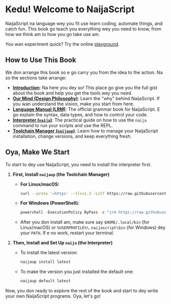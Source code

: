 # Kedu! Welcome to NaijaScript

NaijaScript na language wey you fit use learn coding, automate things, and catch fun. This book go teach you everything wey you need to know, from how we think am to how you go take use am.

You wan experiment quick? Try the online [playground](https://naijascript-playground.pages.dev).

## How to Use This Book

We don arrange this book so e go carry you from the idea to the action. Na so the sections take arrange:

- **[Introduction](INTRODUCTION.md)**: Na here you dey so! This place go give you the full gist about the book and help you get the tools wey you need.
- **[Our Mind (Design Philosophy)](DESIGN.md)**: Learn the "why" behind NaijaScript. If you wan understand the vision, make you start from here.
- **[Language Manual (LRM)](LRM.md)**: The official grammar book for NaijaScript. E go explain the syntax, data types, and how to control your code.
- **[Interpreter (`naija`)](naija.md)**: The practical guide on how to use the `naija` command to run your scripts and use the REPL.
- **[Toolchain Manager (`naijaup`)](naijaup.md)**: Learn how to manage your NaijaScript installation, change versions, and keep everything fresh.

## Oya, Make We Start

To start to dey use NaijaScript, you need to install the interpreter first.

1. **First, Install `naijaup` (the Toolchain Manager)**

   - **For Linux/macOS:**
     ```sh
     curl --proto '=https' --tlsv1.2 -LsSf https://raw.githubusercontent.com/xosnrdev/naijascript/master/scripts/install.sh | sh
     ```
   - **For Windows (PowerShell):**
     ```powershell
     powershell -ExecutionPolicy ByPass -c "irm https://raw.githubusercontent.com/xosnrdev/naijascript/master/scripts/install.ps1 | iex"
     ```
   - After you don install am, make sure say `$HOME/.local/bin` (for Linux/macOS) or `%USERPROFILE%\.naijascript\bin` (for Windows) dey your `PATH`. If e no work, restart your terminal.

2. **Then, Install and Set Up `naija` (the Interpreter)**

   - To install the latest version:
     ```sh
     naijaup install latest
     ```
   - To make the version you just installed the default one:
     ```sh
     naijaup default latest
     ```

Now, you don ready to explore the rest of the book and start to dey write your own NaijaScript programs. Oya, let's go!
